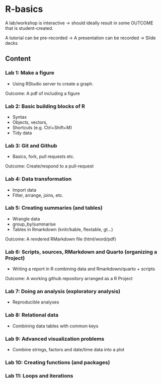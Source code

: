 # R-basics

A lab/workshop is interactive -> should ideally result in some OUTCOME that is student-created.

A tutorial can be pre-recorded -> 
A presentation can be recorded -> Slide decks



## Content

### Lab 1: Make a figure

- Using RStudio server to create a graph.

Outcome: A pdf of including a figure


### Lab 2: Basic building blocks of R

- Syntax
- Objects, vectors, 
- Shortcuts (e.g. Ctrl+Shift+M)
- Tidy data


### Lab 3: Git and Github

- Basics, fork, pull requests etc.

Outcome: Create/respond to a pull-request


### Lab 4: Data transformation 

- Import data
- Filter, arrange, joins, etc.


### Lab 5: Creating summaries (and tables)

- Wrangle data
- group_by/summarise
- Tables in Rmarkdown (knitr/kable, flextable, gt...)

Outcome: A rendered RMarkdown file (html/word/pdf)

### Lab 6: Scripts, sources, RMarkdown and Quarto (organizing a Project)

- Writing a report in R combining data and Rmarkdown/quarto + scripts

Outcome: A working github repository arranged as a R Project


### Lab 7: Doing an analysis (exploratory analysis)

- Reproducible analyses


### Lab 8: Relational data

- Combining data tables with common keys

### Lab 9: Advanced visualization problems  

- Combine strings, factors and date/time data into a plot

### Lab 10: Creating functions (and packages)

### Lab 11: Loops and iterations














